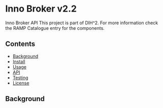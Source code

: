 # Inno Broker v2.2
 Inno Broker API
 This project is part of DIH^2. For more information check the RAMP Catalogue entry for the components.
 ## Contents

-   [Background](#background)
-   [Install](#install)
-   [Usage](#usage)
-   [API](#api)
-   [Testing](#testing)
-   [License](#license)

## Background
